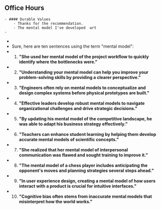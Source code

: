## Office Hours
	- #### Durable Values
		- Thanks for the recommendation.
		- The mental model I've developed  wrt
	-
-
- Sure, here are ten sentences using the term "mental model":
- 1. **"She used her mental model of the project workflow to quickly identify where the bottlenecks were."**
- 2. **"Understanding your mental model can help you improve your problem-solving skills by providing a clearer perspective."**
- 3. **"Engineers often rely on mental models to conceptualize and design complex systems before physical prototypes are built."**
- 4. **"Effective leaders develop robust mental models to navigate organizational challenges and drive strategic decisions."**
- 5. **"By updating his mental model of the competitive landscape, he was able to adapt his business strategy effectively."**
- 6. **"Teachers can enhance student learning by helping them develop accurate mental models of scientific concepts."**
- 7. **"She realized that her mental model of interpersonal communication was flawed and sought training to improve it."**
- 8. **"The mental model of a chess player includes anticipating the opponent's moves and planning strategies several steps ahead."**
- 9. **"In user experience design, creating a mental model of how users interact with a product is crucial for intuitive interfaces."**
- 10. **"Cognitive bias often stems from inaccurate mental models that misinterpret how the world works."**